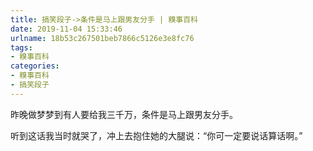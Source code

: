 ```yaml
---
title: 搞笑段子->条件是马上跟男友分手 | 糗事百科
date: 2019-11-04 15:33:46
urlname: 18b53c267501beb7866c5126e3e8fc76
tags: 
- 糗事百科
categories:
- 糗事百科
- 搞笑段子
---
```

昨晚做梦梦到有人要给我三千万，条件是马上跟男友分手。

听到这话我当时就哭了，冲上去抱住她的大腿说：“你可一定要说话算话啊。”


